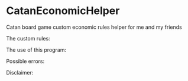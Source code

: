 # CatanEconomicHelper
Catan board game custom economic rules helper for me and my friends

The custom rules:

The use of this program:

Possible errors:

Disclaimer:
